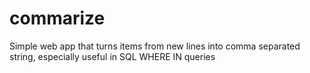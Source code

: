 # commarize
Simple web app that turns items from new lines into comma separated string, especially useful in SQL WHERE IN queries
